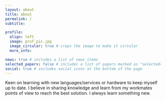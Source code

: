 ```yaml
---
layout: about
title: about
permalink: /
subtitle:

profile:
  align: left
  image: prof_pic.jpg
  image_circular: true # crops the image to make it circular
  more_info: 

news: true # includes a list of news items
selected_papers: false # includes a list of papers marked as "selected={true}"
social: true # includes social icons at the bottom of the page
---
```


Keen on learning with new languages/services or hardware to keep myself up to date. I believe in sharing knowledge and learn from my workmates points of view to reach the best solution. I always learn something new.
